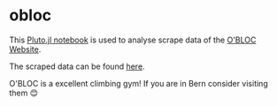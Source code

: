 # obloc

This [Pluto.jl notebook](https://github.com/fonsp/Pluto.jl) is used to analyse scrape data of the [O'BLOC Website](https://obloc.ch).

The scraped data can be found [here](https://github.com/ioboi/obloc-data).

O'BLOC is a excellent climbing gym! If you are in Bern consider visiting them 😊
